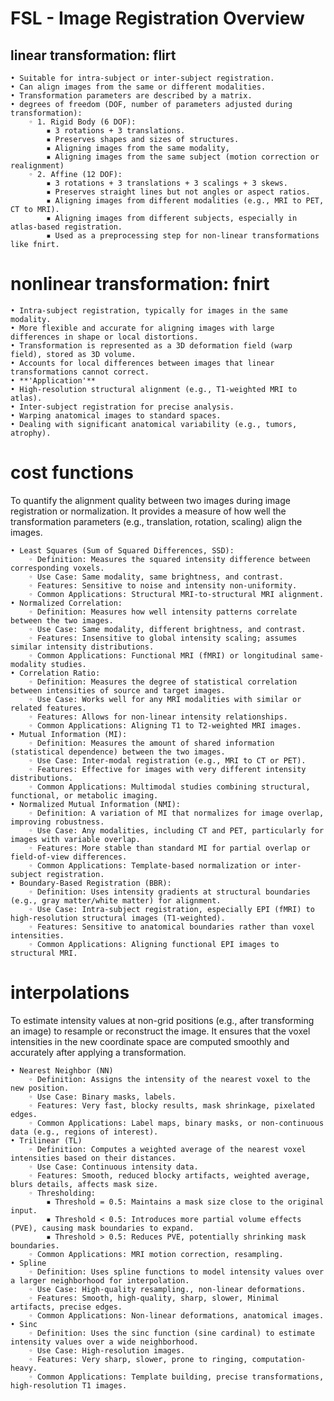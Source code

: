 # FSL - Image Registration Overview

## linear transformation: flirt
    • Suitable for intra-subject or inter-subject registration.
    • Can align images from the same or different modalities.
    • Transformation parameters are described by a matrix.
    • degrees of freedom (DOF, number of parameters adjusted during transformation):
        ◦ 1. Rigid Body (6 DOF):
            ▪ 3 rotations + 3 translations.
            ▪ Preserves shapes and sizes of structures.
            ▪ Aligning images from the same modality,
            ▪ Aligning images from the same subject (motion correction or realignment)
        ◦ 2. Affine (12 DOF):
            ▪ 3 rotations + 3 translations + 3 scalings + 3 skews.
            ▪ Preserves straight lines but not angles or aspect ratios.
            ▪ Aligning images from different modalities (e.g., MRI to PET, CT to MRI).
            ▪ Aligning images from different subjects, especially in atlas-based registration.
            ▪ Used as a preprocessing step for non-linear transformations like fnirt.

# nonlinear transformation: fnirt
    • Intra-subject registration, typically for images in the same modality.
    • More flexible and accurate for aligning images with large differences in shape or local distortions.
    • Transformation is represented as a 3D deformation field (warp field), stored as 3D volume.
    • Accounts for local differences between images that linear transformations cannot correct.
    • **'Application'**  
    • High-resolution structural alignment (e.g., T1-weighted MRI to atlas).
    • Inter-subject registration for precise analysis.
    • Warping anatomical images to standard spaces.
    • Dealing with significant anatomical variability (e.g., tumors, atrophy).

# cost functions
To  quantify the alignment quality between two images during image registration or normalization. 
It provides a measure of how well the transformation parameters (e.g., translation, rotation, scaling) align the images.

    • Least Squares (Sum of Squared Differences, SSD):
        ◦ Definition: Measures the squared intensity difference between corresponding voxels.
        ◦ Use Case: Same modality, same brightness, and contrast.
        ◦ Features: Sensitive to noise and intensity non-uniformity.
        ◦ Common Applications: Structural MRI-to-structural MRI alignment.
    • Normalized Correlation:
        ◦ Definition: Measures how well intensity patterns correlate between the two images.
        ◦ Use Case: Same modality, different brightness, and contrast.
        ◦ Features: Insensitive to global intensity scaling; assumes similar intensity distributions.
        ◦ Common Applications: Functional MRI (fMRI) or longitudinal same-modality studies.
    • Correlation Ratio:
        ◦ Definition: Measures the degree of statistical correlation between intensities of source and target images.
        ◦ Use Case: Works well for any MRI modalities with similar or related features.
        ◦ Features: Allows for non-linear intensity relationships.
        ◦ Common Applications: Aligning T1 to T2-weighted MRI images.
    • Mutual Information (MI):
        ◦ Definition: Measures the amount of shared information (statistical dependence) between the two images.
        ◦ Use Case: Inter-modal registration (e.g., MRI to CT or PET).
        ◦ Features: Effective for images with very different intensity distributions.
        ◦ Common Applications: Multimodal studies combining structural, functional, or metabolic imaging.
    • Normalized Mutual Information (NMI):
        ◦ Definition: A variation of MI that normalizes for image overlap, improving robustness.
        ◦ Use Case: Any modalities, including CT and PET, particularly for images with variable overlap.
        ◦ Features: More stable than standard MI for partial overlap or field-of-view differences.
        ◦ Common Applications: Template-based normalization or inter-subject registration.
    • Boundary-Based Registration (BBR):
        ◦ Definition: Uses intensity gradients at structural boundaries (e.g., gray matter/white matter) for alignment.
        ◦ Use Case: Intra-subject registration, especially EPI (fMRI) to high-resolution structural images (T1-weighted).
        ◦ Features: Sensitive to anatomical boundaries rather than voxel intensities.
        ◦ Common Applications: Aligning functional EPI images to structural MRI.
        
# interpolations
To estimate intensity values at non-grid positions (e.g., after transforming an image) to resample or reconstruct the image.
It ensures that the voxel intensities in the new coordinate space are computed smoothly and accurately after applying a transformation.

    • Nearest Neighbor (NN)
        ◦ Definition: Assigns the intensity of the nearest voxel to the new position.
        ◦ Use Case: Binary masks, labels.
        ◦ Features: Very fast, blocky results, mask shrinkage, pixelated edges.
        ◦ Common Applications: Label maps, binary masks, or non-continuous data (e.g., regions of interest).
    • Trilinear (TL)
        ◦ Definition: Computes a weighted average of the nearest voxel intensities based on their distances.
        ◦ Use Case: Continuous intensity data.
        ◦ Features: Smooth, reduced blocky artifacts, weighted average, blurs details, affects mask size.
        ◦ Thresholding:
            ▪ Threshold = 0.5: Maintains a mask size close to the original input.
            ▪ Threshold < 0.5: Introduces more partial volume effects (PVE), causing mask boundaries to expand.
            ▪ Threshold > 0.5: Reduces PVE, potentially shrinking mask boundaries.
        ◦ Common Applications: MRI motion correction, resampling.
    • Spline 
        ◦ Definition: Uses spline functions to model intensity values over a larger neighborhood for interpolation.
        ◦ Use Case: High-quality resampling., non-linear deformations.
        ◦ Features: Smooth, high-quality, sharp, slower, Minimal artifacts, precise edges.
        ◦ Common Applications: Non-linear deformations, anatomical images.
    • Sinc
        ◦ Definition: Uses the sinc function (sine cardinal) to estimate intensity values over a wide neighborhood.
        ◦ Use Case: High-resolution images.
        ◦ Features: Very sharp, slower, prone to ringing, computation-heavy.
        ◦ Common Applications: Template building, precise transformations, high-resolution T1 images.
